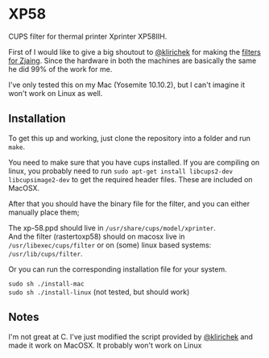 # XP58

CUPS filter for thermal printer Xprinter XP58IIH. 

First of I would like to give a big shoutout to [@klirichek](https://github.com/klirichek) for making the [filters for Zjaing](https://github.com/klirichek/zj-58). Since the hardware in both the machines are basically the same he did 99% of the work for me.

I've only tested this on my Mac (Yosemite 10.10.2), but I can't imagine it won't work on Linux as well.

## Installation

To get this up and working, just clone the repository into a folder and run ```make```.

You need to make sure that you have cups installed. If you are compiling on linux, you probably need to run ```sudo apt-get install libcups2-dev libcupsimage2-dev``` to get the required header files. These are included on MacOSX.

After that you should have the binary file for the filter, and you can either manually place them;

The xp-58.ppd should live in ```/usr/share/cups/model/xprinter```.  
And the filter (rastertoxp58) should on macosx live in ```/usr/libexec/cups/filter``` or on (some) linux based systems: ```/usr/lib/cups/filter```.

Or you can run the corresponding installation file for your system. 

```sudo sh ./install-mac```  
```sudo sh ./install-linux``` (not tested, but should work)

## Notes
I'm not great at C. I've just modified the script provided by [@klirichek](https://github.com/klirichek) and made it work on MacOSX. It probably won't work on Linux
